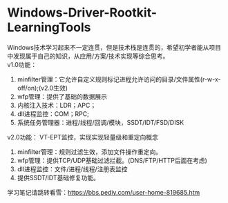 # Windows-Driver-Rootkit-LearningTools
Windows技术学习起来不一定连贯，但是技术栈是连贯的，希望初学者能从项目中发现属于自己的知识，从应用/方案/技术实现等综合思考。  
v1.0功能：
1. minfilter管理：它允许自定义规则标记进程允许访问的目录/文件属性(r-w-x-off/on);(v2.0生效)
2. wfp管理：提供了基础的数据展示
3. 内核注入技术：LDR；APC；
4. dll进程监控：COM；RPC;
5. 系统任务管理器：进程/线程/回调/模块，SSDT/IDT/FSD/DISK

v2.0功能：
VT-EPT监控，实现实现轻量级和重定向概念
1. minfilter管理：规则过滤生效，添加文件操作重定向。
2. wfp管理：提供TCP/UDP基础过滤拦截。(DNS/FTP/HTTP后面在考虑)
3. dll进程监控：文件/进程/线程/注册表监控
4. 提供SSDT/IDT基础修复功能。

学习笔记请跳转看雪：https://bbs.pediy.com/user-home-819685.htm
